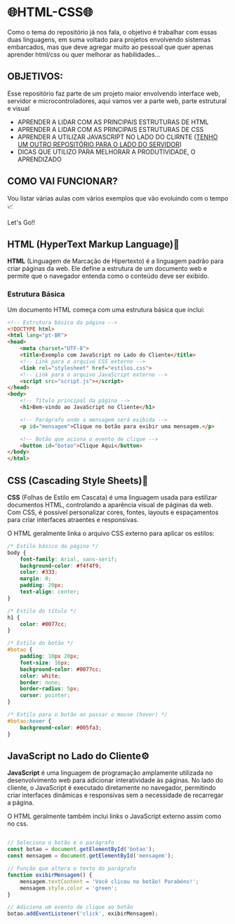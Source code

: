 # 🌐HTML-CSS🌐
Como o tema do repositório já nos fala, o objetivo é trabalhar com essas duas linguagens, em suma voltado para projetos envolvendo sistemas embarcados, mas que deve agregar muito ao pessoal que quer apenas aprender html/css ou quer melhorar as habilidades...
## OBJETIVOS:
Esse repositório faz parte de um projeto maior envolvendo interface web, servidor e microcontroladores, aqui vamos ver a parte web, parte estrutural e visual
* APRENDER A LIDAR COM AS PRINCIPAIS ESTRUTURAS DE HTML
* APRENDER A LIDAR COM AS PRINCIPAIS ESTRUTURAS DE CSS
* APRENDER A UTILIZAR JAVASCRIPT NO LADO DO CLIRNTE ([TENHO UM OUTRO REPOSITÓRIO PARA O LADO DO SERVIDOR](https://github.com/well1ngt0nso/serverjs/README.md))
* DICAS QUE UTILIZO PARA MELHORAR A PRODUTIVIDADE, O APRENDIZADO
## COMO VAI FUNCIONAR?
Vou listar várias aulas com vários exemplos que vão evoluindo com o tempo📈

Let's Go!!

## HTML (HyperText Markup Language)🧱

**HTML** (Linguagem de Marcação de Hipertexto) é a linguagem padrão para criar páginas da web. Ele define a estrutura de um documento web e permite que o navegador entenda como o conteúdo deve ser exibido.
### Estrutura Básica

Um documento HTML começa com uma estrutura básica que inclui:

```html
<!-- Estrutura básica da página -->
<!DOCTYPE html>
<html lang="pt-BR">
<head>
    <meta charset="UTF-8">
    <title>Exemplo com JavaScript no Lado do Cliente</title>
    <!-- Link para o arquivo CSS externo -->
    <link rel="stylesheet" href="estilos.css">
    <!-- Link para o arquivo JavaScript externo -->
    <script src="script.js"></script>
</head>
<body>
    <!-- Título principal da página -->
    <h1>Bem-vindo ao JavaScript no Cliente</h1>

    <!-- Parágrafo onde a mensagem será exibida -->
    <p id="mensagem">Clique no botão para exibir uma mensagem.</p>

    <!-- Botão que aciona o evento de clique -->
    <button id="botao">Clique Aqui</button>
</body>
</html>

```
## CSS (Cascading Style Sheets)🎨

**CSS** (Folhas de Estilo em Cascata) é uma linguagem usada para estilizar documentos HTML, controlando a aparência visual de páginas da web. Com CSS, é possível personalizar cores, fontes, layouts e espaçamentos para criar interfaces atraentes e responsivas.

O HTML geralmente linka o arquivo CSS externo para aplicar os estilos:

```css
/* Estilo básico da página */
body {
    font-family: Arial, sans-serif;
    background-color: #f4f4f9;
    color: #333;
    margin: 0;
    padding: 20px;
    text-align: center;
}

/* Estilo do título */
h1 {
    color: #0077cc;
}

/* Estilo do botão */
#botao {
    padding: 10px 20px;
    font-size: 16px;
    background-color: #0077cc;
    color: white;
    border: none;
    border-radius: 5px;
    cursor: pointer;
}

/* Estilo para o botão ao passar o mouse (hover) */
#botao:hover {
    background-color: #005fa3;
}
```

## JavaScript no Lado do Cliente⚙️

**JavaScript** é uma linguagem de programação amplamente utilizada no desenvolvimento web para adicionar interatividade às páginas. No lado do cliente, o JavaScript é executado diretamente no navegador, permitindo criar interfaces dinâmicas e responsivas sem a necessidade de recarregar a página.

O HTML geralmente também inclui links o JavaScript externo assim como no css.

```javascript

// Seleciona o botão e o parágrafo
const botao = document.getElementById('botao');
const mensagem = document.getElementById('mensagem');

// Função que altera o texto do parágrafo
function exibirMensagem() {
    mensagem.textContent = 'Você clicou no botão! Parabéns!';
    mensagem.style.color = 'green';
}

// Adiciona um evento de clique ao botão
botao.addEventListener('click', exibirMensagem);
```

